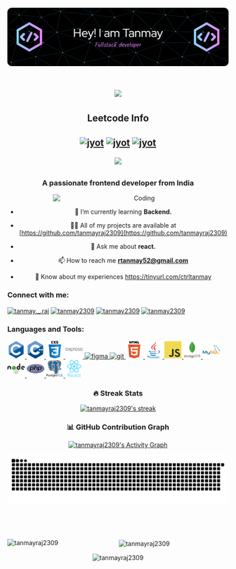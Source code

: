 ![Header](github-header-image.png)

<h1 align="center">
    <img src="https://readme-typing-svg.herokuapp.com/?font=Righteous&size=35&center=true&vCenter=true&width=500&height=70&duration=4000&lines=Hi+There!+👋;+I'm+Tanmay+Raj!;" />
</h1>
<div align="center"> 



<!--   <h2>🐍 Contributions 🐍</h2>
  <img alt="snake eating my contributions" src="https://raw.githubusercontent.com/salesp07/salesp07/output/github-contribution-grid-snake.svg" />
</div> -->

<h2 align="center">Leetcode Info<h2>


  
<p align="center">
  <a href="https://leetcode.com/ctrltanmay/" target="_blank"><img align="center" src="https://assets.leetcode.com/static_assets/marketing/2024-50.gif" alt="jyot" height="200" width="200" /></a>
  <a href="https://leetcode.com/ctrltanmay/" target="_blank"><img align="center" src="https://assets.leetcode.com/static_assets/marketing/2024-100-new.gif" alt="jyot" height="200" width="200" /></a>
  <a href="https://leetcode.com/ctrltanmay/" target="_blank"><img align="center" src="https://assets.leetcode.com/static_assets/marketing/2024-200.gif" alt="jyot" height="200" width="200" /></a>
 </p>
<p align="center">
  
  <img  align=top flex-grow=1 src="https://leetcard.jacoblin.cool/ctrltanmay?theme=radical&font=Underdog&ext=contest" />  
</p>


<h3 align="center">A passionate frontend developer from India</h3>
<img align="right" alt="Coding" width="400" src="https://media.tenor.com/rePDfDWO3XoAAAAd/hacking.gif">



<p align="left"> <a href="https://twitter.com/" target="blank"><img src="https://img.shields.io/twitter/follow/?logo=twitter&style=for-the-badge" alt="" /></a> </p>

- 🌱 I’m currently learning **Backend.**

- 👨‍💻 All of my projects are available at [https://github.com/tanmayraj2309](https://github.com/tanmayraj2309)

- 💬 Ask me about **react.**

- 📫 How to reach me **rtanmay52@gmail.com**

- 📄 Know about my experiences https://tinyurl.com/ctrltanmay

<h3 align="left">Connect with me:</h3>
<p align="left">
<a href="https://instagram.com/tanmay._.raj" target="blank"><img align="center" src="https://raw.githubusercontent.com/rahuldkjain/github-profile-readme-generator/master/src/images/icons/Social/instagram.svg" alt="tanmay._.raj" height="30" width="40" /></a>
<a href="https://www.codechef.com/users/tanmay2309" target="blank"><img align="center" src="https://cdn.jsdelivr.net/npm/simple-icons@3.1.0/icons/codechef.svg" alt="tanmay2309" height="30" width="40" /></a>
<a href="https://www.leetcode.com/ctrltanmay" target="blank"><img align="center" src="https://raw.githubusercontent.com/rahuldkjain/github-profile-readme-generator/master/src/images/icons/Social/leet-code.svg" alt="tanmay2309" height="30" width="40" /></a>
<a href="https://auth.geeksforgeeks.org/user/tanmay2309" target="blank"><img align="center" src="https://raw.githubusercontent.com/rahuldkjain/github-profile-readme-generator/master/src/images/icons/Social/geeks-for-geeks.svg" alt="tanmay2309" height="30" width="40" /></a>
</p>




<h3 align="left">Languages and Tools:</h3>
<p align="left"> <a href="https://www.cprogramming.com/" target="_blank" rel="noreferrer"> <img src="https://raw.githubusercontent.com/devicons/devicon/master/icons/c/c-original.svg" alt="c" width="40" height="40"/> </a> <a href="https://www.w3schools.com/cpp/" target="_blank" rel="noreferrer"> <img src="https://raw.githubusercontent.com/devicons/devicon/master/icons/cplusplus/cplusplus-original.svg" alt="cplusplus" width="40" height="40"/> </a> <a href="https://www.w3schools.com/css/" target="_blank" rel="noreferrer"> <img src="https://raw.githubusercontent.com/devicons/devicon/master/icons/css3/css3-original-wordmark.svg" alt="css3" width="40" height="40"/> </a> <a href="https://expressjs.com" target="_blank" rel="noreferrer"> <img src="https://raw.githubusercontent.com/devicons/devicon/master/icons/express/express-original-wordmark.svg" alt="express" width="40" height="40"/> </a> <a href="https://www.figma.com/" target="_blank" rel="noreferrer"> <img src="https://www.vectorlogo.zone/logos/figma/figma-icon.svg" alt="figma" width="40" height="40"/> </a> <a href="https://git-scm.com/" target="_blank" rel="noreferrer"> <img src="https://www.vectorlogo.zone/logos/git-scm/git-scm-icon.svg" alt="git" width="40" height="40"/> </a> <a href="https://www.w3.org/html/" target="_blank" rel="noreferrer"> <img src="https://raw.githubusercontent.com/devicons/devicon/master/icons/html5/html5-original-wordmark.svg" alt="html5" width="40" height="40"/> </a> <a href="https://www.java.com" target="_blank" rel="noreferrer"> <img src="https://raw.githubusercontent.com/devicons/devicon/master/icons/java/java-original.svg" alt="java" width="40" height="40"/> </a> <a href="https://developer.mozilla.org/en-US/docs/Web/JavaScript" target="_blank" rel="noreferrer"> <img src="https://raw.githubusercontent.com/devicons/devicon/master/icons/javascript/javascript-original.svg" alt="javascript" width="40" height="40"/> </a> <a href="https://www.mongodb.com/" target="_blank" rel="noreferrer"> <img src="https://raw.githubusercontent.com/devicons/devicon/master/icons/mongodb/mongodb-original-wordmark.svg" alt="mongodb" width="40" height="40"/> </a> <a href="https://www.mysql.com/" target="_blank" rel="noreferrer"> <img src="https://raw.githubusercontent.com/devicons/devicon/master/icons/mysql/mysql-original-wordmark.svg" alt="mysql" width="40" height="40"/> </a> <a href="https://nodejs.org" target="_blank" rel="noreferrer"> <img src="https://raw.githubusercontent.com/devicons/devicon/master/icons/nodejs/nodejs-original-wordmark.svg" alt="nodejs" width="40" height="40"/> </a> <a href="https://www.php.net" target="_blank" rel="noreferrer"> <img src="https://raw.githubusercontent.com/devicons/devicon/master/icons/php/php-original.svg" alt="php" width="40" height="40"/> </a> <a href="https://www.postgresql.org" target="_blank" rel="noreferrer"> <img src="https://raw.githubusercontent.com/devicons/devicon/master/icons/postgresql/postgresql-original-wordmark.svg" alt="postgresql" width="40" height="40"/> </a> <a href="https://reactjs.org/" target="_blank" rel="noreferrer"> <img src="https://raw.githubusercontent.com/devicons/devicon/master/icons/react/react-original-wordmark.svg" alt="react" width="40" height="40"/> </a> </p>




### 🔥 Streak Stats

<p align="center">
  <a href="https://github.com/DenverCoder1/github-readme-streak-stats">
    <img title="🔥 Get streak stats for your profile at git.io/streak-stats" 
         alt="tanmayraj2309's streak" 
         src="https://streak-stats.demolab.com?user=tanmayraj2309&theme=monokai-metallian&hide_border=true"/>
  </a>
</p>

### 📊 GitHub Contribution Graph

<p align="center">
  <a href="https://github.com/ashutosh00710/github-readme-activity-graph">
    <img alt="tanmayraj2309's Activity Graph" 
         src="https://github-readme-activity-graph.vercel.app/graph?username=tanmayraj2309&theme=react-dark"/>
  </a>
</p>





<!-- snake -->


<div align="center">
<!--   <h2>🐍 My Contributions 🐍</h2>
  <br> -->
<!--   <img alt="snake eating my contributions" src="https://raw.githubusercontent.com/salesp07/salesp07/output/github-contribution-grid-snake.svg" /> -->

![𝙶𝚒𝚝𝚑𝚞𝚋 𝙲𝚘𝚗𝚝𝚛𝚒𝚋𝚞𝚝𝚒𝚘𝚗 𝙶𝚛𝚊𝚙𝚑](/contributiongrid.svg)

  
  <br/><br/><br/>
</div>

<p><img align="left" src="https://github-readme-stats.vercel.app/api/top-langs?username=tanmayraj2309&show_icons=true&locale=en&layout=compact" alt="tanmayraj2309" /></p>








<p>&nbsp;<img align="center" src="https://github-readme-stats.vercel.app/api?username=tanmayraj2309&show_icons=true&locale=en" alt="tanmayraj2309" /></p>

<p><img align="center" src="https://github-readme-streak-stats.herokuapp.com/?user=tanmayraj2309&" alt="tanmayraj2309" /></p>
